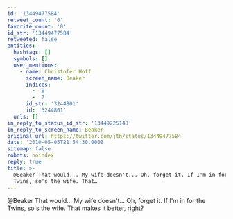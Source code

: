 ```yaml
---
id: '13449477584'
retweet_count: '0'
favorite_count: '0'
id_str: '13449477584'
retweeted: false
entities:
  hashtags: []
  symbols: []
  user_mentions:
    - name: Christofer Hoff
      screen_name: Beaker
      indices:
        - '0'
        - '7'
      id_str: '3244801'
      id: '3244801'
  urls: []
in_reply_to_status_id_str: '13449225148'
in_reply_to_screen_name: Beaker
original_url: https://twitter.com/jth/status/13449477584
date: '2010-05-05T21:54:30.000Z'
sitemap: false
robots: noindex
reply: true
title: >-
  @Beaker That would... My wife doesn't... Oh, forget it. If I'm in for the
  Twins, so's the wife. That…
---
```


@Beaker That would... My wife doesn't... Oh, forget it. If I'm in for the Twins, so's the wife. That makes it better, right?